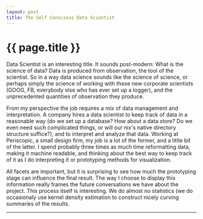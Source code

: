 ```yaml
---
layout: post
title: The Self Conscious Data Scientist 
---
```


{{ page.title }}
================


Data Scientist is an interesting title. It sounds post-modern: What is the science of data? Data is produced from observation, the tool of the scientist. So in a way data science sounds like the science of science, or perhaps simply the science of working with these new corporate scientists (GOOG, FB, everybody else who has ever set up a logger), and the unprecedented quantities of observation they produce. 

From my perspective the job requires a mix of data management and interpretation. A company hires a data scientist to keep track of data in a reasonable way (do we set up a database? How about a data store? Do we even need such complicated things, or will our nix's native directory structure suffice?), and to interpret and analyze that data. Working at Periscopic, a small design firm, my job is a lot of the former, and a little bit of the latter. I spend probably three times as much time reformatting data,  making it machine readable, and thinking about the best way to keep track of it as I do interpreting it or prototyping methods for visualization. 


All facets are important, but it is surprising to see how much the prototyping stage can influence the final result. The way I choose to display this information really frames the future conversations we have about the project. This process itself is interesting. We do almost no statistics (we do occasionaly use kernel density estimation to construct nicely curving summaries of the results.

-----------
